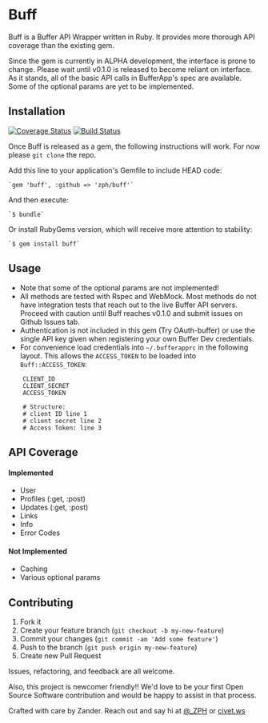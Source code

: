 # Buff

Buff is a Buffer API Wrapper written in Ruby.  It provides more thorough API coverage than the existing gem.

Since the gem is currently in ALPHA development, the interface is prone to change.  Please wait until v0.1.0 is released to become reliant on interface. As it stands, all of the basic API calls in BufferApp's spec are available.  Some of the optional params are yet to be implemented.


## Installation

[![Coverage Status](https://coveralls.io/repos/zph/buff/badge.png?branch=master)](https://coveralls.io/r/zph/buff?branch=master) [![Build Status](https://travis-ci.org/zph/buff.png?branch=master)](https://travis-ci.org/zph/buff)

Once Buff is released as a gem, the following instructions will work. For now please `git clone` the repo.

Add this line to your application's Gemfile to include HEAD code:

    `gem 'buff', :github => 'zph/buff'`

And then execute:

    `$ bundle`

Or install RubyGems version, which will receive more attention to stability:

    `$ gem install buff`

## Usage

  * Note that some of the optional params are not implemented!
  * All methods are tested with Rspec and WebMock. Most methods do not have integration tests that reach out to the live Buffer API servers.  Proceed with caution until Buff reaches v0.1.0 and submit issues on Github Issues tab.
  * Authentication is not included in this gem (Try OAuth-buffer) or use the single API key given when registering your own Buffer Dev credentials.
  * For convenience load credentials into `~/.bufferapprc` in the following layout.  This allows the `ACCESS_TOKEN` to be loaded into `Buff::ACCESS_TOKEN`:


```
    CLIENT_ID
    CLIENT_SECRET
    ACCESS_TOKEN

    # Structure:
    # client ID line 1
    # client secret line 2
    # Access Token: line 3
```

## API Coverage

#### Implemented

* User
* Profiles (:get, :post)
* Updates (:get, :post)
* Links
* Info
* Error Codes

#### Not Implemented

* Caching
* Various optional params

## Contributing

1. Fork it
2. Create your feature branch (`git checkout -b my-new-feature`)
3. Commit your changes (`git commit -am 'Add some feature'`)
4. Push to the branch (`git push origin my-new-feature`)
5. Create new Pull Request

Issues, refactoring, and feedback are all welcome.

Also, this project is newcomer friendly!! We'd love to be your first Open Source Software contribution and would be happy to assist in that process.

Crafted with care by Zander. Reach out and say hi at [@_ZPH](http://twitter.com/_ZPH) or [civet.ws](http://www.civet.ws)

